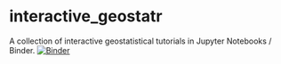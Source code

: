 
# interactive_geostatr 
A collection of interactive geostatistical tutorials in Jupyter Notebooks / Binder.
[![Binder](https://mybinder.org/badge.svg)](https://mybinder.org/v2/gh/GeostatsGuy/interactive_geostatr/master)
